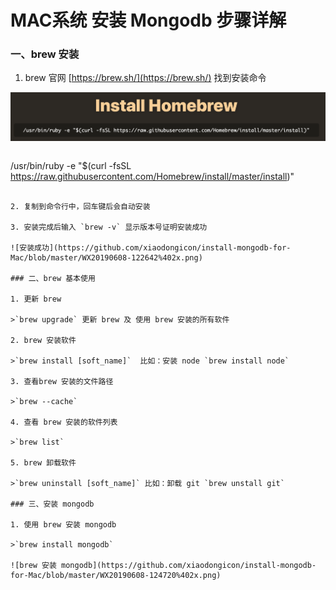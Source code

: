 # MAC系统 安装 Mongodb 步骤详解

### 一、brew 安装

1. brew 官网 [https://brew.sh/](https://brew.sh/) 找到安装命令
  	
![brew安装命令](https://github.com/xiaodongicon/install-mongodb-for-Mac/blob/master/WechatIMG283.png)

>```
/usr/bin/ruby -e "$(curl -fsSL https://raw.githubusercontent.com/Homebrew/install/master/install)"
```
	
2. 复制到命令行中，回车键后会自动安装

3. 安装完成后输入 `brew -v` 显示版本号证明安装成功

![安装成功](https://github.com/xiaodongicon/install-mongodb-for-Mac/blob/master/WX20190608-122642%402x.png)

### 二、brew 基本使用

1. 更新 brew

>`brew upgrade` 更新 brew 及 使用 brew 安装的所有软件

2. brew 安装软件

>`brew install [soft_name]`  比如：安装 node `brew install node`

3. 查看brew 安装的文件路径

>`brew --cache`

4. 查看 brew 安装的软件列表

>`brew list`

5. brew 卸载软件

>`brew uninstall [soft_name]` 比如：卸载 git `brew unstall git`

### 三、安装 mongodb

1. 使用 brew 安装 mongodb

>`brew install mongodb`

![brew 安装 mongodb](https://github.com/xiaodongicon/install-mongodb-for-Mac/blob/master/WX20190608-124720%402x.png)




